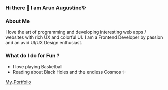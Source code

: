 ### Hi there 👋 I am Arun Augustine✨

<!--
**arunaugustine003/arunaugustine003** is a ✨ _special_ ✨ repository because its `README.md` (this file) appears on your GitHub profile.

Here are some ideas to get you started:

- 🔭 I’m currently working on ...
- 🌱 I’m currently learning ...
- 👯 I’m looking to collaborate on ...
- 🤔 I’m looking for help with ...
- 💬 Ask me about ...
- 📫 How to reach me: ...
- 😄 Pronouns: ...
- ⚡ Fun fact: ...
-->

### About Me
I love the art of programming and developing interesting web apps / websites with rich UX and colorful UI.
I am a Frontend Developer by passion and an avid UI/UX Design enthusiast.

### What do I do for Fun ?
- I love playing Basketball
- Reading about Black Holes and the endless Cosmos ✨

[My_Portfolio](https://arunaugustine.netlify.app/)

